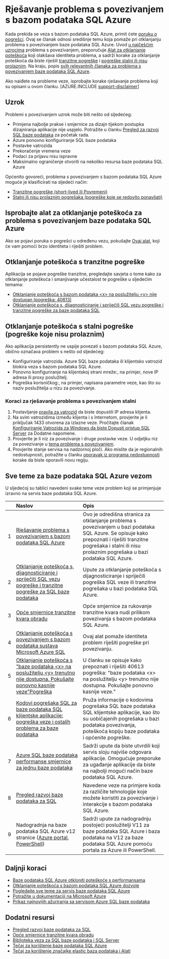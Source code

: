 <properties
    pageTitle="Rješavanje uobičajenih problema vezu s bazom podataka SQL Azure"
    description="Koraci za prepoznavanje i rješavanje uobičajenih pogrešaka veze za baze podataka SQL Azure."
    services="sql-database"
    documentationCenter=""
    authors="dalechen"
    manager="felixwu"
    editor=""/>

<tags
    ms.service="sql-database"
    ms.workload="data-management"
    ms.tgt_pltfrm="na"
    ms.devlang="na"
    ms.topic="article"
    ms.date="08/31/2016"
    ms.author="daleche"/>

# <a name="troubleshoot-connection-issues-to-azure-sql-database"></a>Rješavanje problema s povezivanjem s bazom podataka SQL Azure

Kada prekida se veza s bazom podataka SQL Azure, primit ćete [poruku o pogrešci](sql-database-develop-error-messages.md). Ovaj se članak odnosi središnje temu koja pomaže pri otklanjanju problema s povezivanjem baze podataka SQL Azure. Uvod [u najčešćim uzrocima](#cause) problema s povezivanjem, preporučuje [Alat za otklanjanje poteškoća](#try-the-troubleshooter-for-azure-sql-database-connectivity-issues) koji olakšava identiteta problema, a sadrži korake za otklanjanje poteškoća da biste riješili [tranzitne pogreške](#troubleshoot-transient-errors) i [pogreške stalni ili nisu prolaznim](#troubleshoot-the-persistent-errors). Na kraju, popis [svih relevantnih članaka za problema s povezivanjem baze podataka SQL Azure](#all-topics-for-azure-sql-database-connection-problems).

Ako naiđete na probleme veze, isprobajte korake rješavanje problema koji su opisani u ovom članku.
[AZURE.INCLUDE [support-disclaimer](../../includes/support-disclaimer.md)]

## <a name="cause"></a>Uzrok

Problemi s povezivanjem uzrok može biti nešto od sljedećeg:

- Primjena najbolje prakse i smjernice za dizajn tijekom postupka dizajniranja aplikacije nije uspjelo.  Potražite u članku [Pregled za razvoj SQL baze podataka](sql-database-develop-overview.md) za početak rada.
- Azure ponovno konfiguriranje SQL baze podataka
- Postavke vatrozida
- Prekoračenje vremena veze
- Podaci za prijavu nisu ispravne
- Maksimalno ograničenje otvoriti na nekoliko resursa baze podataka SQL Azure

Općenito govoreći, problema s povezivanjem s bazom podataka SQL Azure moguće je klasificirati na sljedeći način:

- [Tranzitne pogreške (short-lived ili Povremeni)](#troubleshoot-transient-errors)
- [Stalni ili nisu prolaznim pogrešaka (pogreške koje se redovito ponavljati)](#troubleshoot-the-persistent-errors)

## <a name="try-the-troubleshooter-for-azure-sql-database-connectivity-issues"></a>Isprobajte alat za otklanjanje poteškoća za problema s povezivanjem baze podataka SQL Azure

Ako se pojavi poruka o pogrešci u određenu vezu, pokušajte [Ovaj alat](https://support.microsoft.com/help/10085/troubleshooting-connectivity-issues-with-microsoft-azure-sql-database), koji će vam pomoći brzo identiteta i riješiti problem.

## <a name="troubleshoot-transient-errors"></a>Otklanjanje poteškoća s tranzitne pogreške
Aplikacija se pojave pogreške tranzitne, pregledajte savjeta o tome kako za otklanjanje poteškoća i smanjivanje učestalost te pogreške u sljedećim temama:

- [Otklanjanje poteškoća s bazom podataka &lt;x&gt; na poslužitelju &lt;y&gt; nije dostupan (pogreška: 40613)](sql-database-troubleshoot-connection.md)
- [Otklanjanje poteškoća s, dijagnosticiranje i spriječili SQL vezu pogreške i tranzitne pogreške za baze podataka SQL](sql-database-connectivity-issues.md)

<a id="troubleshoot-the-persistent-errors" name="troubleshoot-the-persistent-errors"></a>

## <a name="troubleshoot-persistent-errors-non-transient-errors"></a>Otklanjanje poteškoća s stalni pogreške (pogreške koje nisu prolaznim)

Ako aplikacija persistently ne uspije povezati s bazom podataka SQL Azure, obično označava problem s nešto od sljedećeg:

- Konfiguriranje vatrozida. Azure SQL baze podataka ili klijentsko vatrozid blokira veza s bazom podataka SQL Azure.
- Ponovno konfiguriranje na klijentskoj strani mreže:, na primjer, nove IP adresa ili proxy poslužitelj.
- Pogreška korisničkog:, na primjer, napisana parametre veze, kao što su naziv poslužitelja u nizu za povezivanje.

### <a name="steps-to-resolve-persistent-connectivity-issues"></a>Koraci za rješavanje problema s povezivanjem stalni

1.  Postavljanje [pravila za vatrozid](sql-database-configure-firewall-settings.md) da biste dopustili IP adresa klijenta.
2.  Na svim vatrozidima između klijenta i s Internetom, provjerite je li priključak 1433 otvorena za izlazne veze. Pročitajte članak [Konfiguriranje Vatrozida za Windows da biste Dopusti pristup SQL Server](https://msdn.microsoft.com/library/cc646023.aspx) za Dodatne napomene.
3.  Provjerite je li niz za povezivanje i druge postavke veze. U odjeljku niz za povezivanje u [tema problema s povezivanjem](sql-database-connectivity-issues.md#connections-to-azure-sql-database).
4.  Provjerite stanje servisa na nadzornoj ploči. Ako mislite da je regionalnih nedostupnosti, potražite u članku [oporavak iz programa nedostupnosti](sql-database-disaster-recovery.md) korake da biste oporavili novu regiju.

## <a name="all-topics-for-azure-sql-database-connection-problems"></a>Sve teme za baze podataka SQL Azure vezom

U sljedećoj su tablici navedeni svake teme veze problem koji se primjenjuje izravno na servis baze podataka SQL Azure.


| &nbsp; | Naslov | Opis |
| --: | :-- | :-- |
| 1 | [Rješavanje problema s povezivanjem s bazom podataka SQL Azure](sql-database-troubleshoot-common-connection-issues.md) | Ovo je odredišna stranica za otklanjanje problema s povezivanjem u bazi podataka SQL Azure. Se opisuje kako prepoznati i riješiti tranzitne pogrešaka i stalni ili nisu prolaznim pogrešaka u bazi podataka SQL Azure. |
| 2 | [Otklanjanje poteškoća s, dijagnosticiranje i spriječiti SQL vezu pogreške i tranzitne pogreške za SQL baze podataka](sql-database-connectivity-issues.md) | Upute za otklanjanje poteškoća s dijagnosticiranje i spriječili pogreška SQL veze ili tranzitne pogrešaka u bazi podataka SQL Azure. |
| 3 | [Opće smjernice tranzitne kvara obradu](best-practices-retry-general.md) | Opće smjernice za rukovanje tranzitne kvara nudi prilikom povezivanja s bazom podataka SQL Azure. |
| 4 | [Otklanjanje poteškoća s povezivanjem s bazom podataka sustava Microsoft Azure SQL](https://support.microsoft.com/help/10085/troubleshooting-connectivity-issues-with-microsoft-azure-sql-database) | Ovaj alat pomaže identiteta problem riješiti pogreške pri povezivanju. |
| 5 | [Otklanjanje poteškoća s "baze podataka &lt;x&gt; na poslužitelju &lt;y&gt; trenutno nije dostupna. Pokušajte ponovno kasnije veze"Pogreška](sql-database-troubleshoot-connection.md) | U članku se opisuje kako prepoznati i riješiti 40613 pogreška: "baze podataka &lt;x&gt; na poslužitelju &lt;y&gt; trenutno nije dostupna. Pokušajte ponovno kasnije veze." |
| 6 | [Kodovi pogrešaka SQL za baze podataka SQL klijentske aplikacije: pogreška veze i ostalih problema za baze podataka](sql-database-develop-error-messages.md) | Pruža informacije o kodovima pogrešaka SQL baze podataka SQL klijentske aplikacije, kao što su uobičajenih pogrešaka u bazi podataka povezivanja, poteškoća kopiju baze podataka i općenite pogreške. |
| 7 | [Azure SQL baze podataka performanse smjernice za jednu baze podataka](sql-database-performance-guidance.md) | Sadrži upute da biste utvrdili koji servis sloju najviše odgovara aplikacije. Omogućuje preporuke za ugađanje aplikacije da biste na najbolji mogući način baze podataka SQL Azure. |
| 8 | [Pregled razvoj baze podataka za SQL](sql-database-develop-overview.md) | Navedene veze na primjere koda za različite tehnologije koje možete koristiti za povezivanje i interakcije s bazom podataka SQL Azure. |
| 9 | Nadogradnja na baze podataka SQL Azure v12 stranice ([Azure portal](sql-database-upgrade-server-portal.md), [PowerShell](sql-database-upgrade-server-powershell.md)) | Sadrži upute za nadogradnju postojeći poslužitelji V11 za baze podataka SQL Azure i baza podataka na V12 za baze podataka SQL Azure pomoću portala za Azure ili PowerShell. |


## <a name="next-steps"></a>Daljnji koraci

- [Baze podataka SQL Azure otkloniti poteškoće s performansama](sql-database-troubleshoot-performance.md)
- [Otklanjanje poteškoća s bazom podataka SQL Azure dozvole](sql-database-troubleshoot-permissions.md)
- [Pogledajte sve teme za servis baze podataka SQL Azure](sql-database-index-all-articles.md)
- [Potražite u dokumentaciji na Microsoft Azure](http://azure.microsoft.com/search/documentation/)
- [Prikaz najnovijih ažuriranja sa servisom Azure SQL baze podataka](http://azure.microsoft.com/updates/?service=sql-database)


## <a name="additional-resources"></a>Dodatni resursi

- [Pregled razvoj baze podataka za SQL](sql-database-develop-overview.md)
- [Opće smjernice tranzitne kvara obradu](../best-practices-retry-general.md)
- [Biblioteka veza za SQL baze podataka i SQL Server](sql-database-libraries.md)
- [Tečaj za korištenje baze podataka SQL Azure](https://azure.microsoft.com/documentation/learning-paths/sql-database-training-learn-sql-database)
- [Tečaj za korištenje značajke elastic baza podataka i Alati](https://azure.microsoft.com/documentation/learning-paths/sql-database-elastic-scale) 
